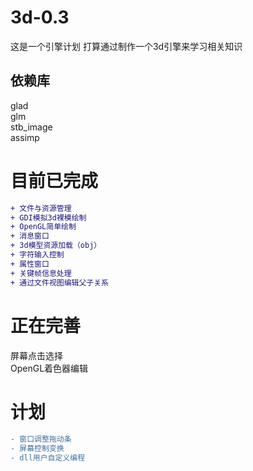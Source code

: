 # 3d-0.3
这是一个引擎计划
打算通过制作一个3d引擎来学习相关知识
## 依赖库
glad<br>
glm<br>
stb_image<br>
assimp<br>

# 目前已完成
```diff
+ 文件与资源管理
+ GDI模拟3d裸模绘制
+ OpenGL简单绘制
+ 消息窗口
+ 3d模型资源加载（obj）
+ 字符输入控制
+ 属性窗口
+ 关键帧信息处理
+ 通过文件视图编辑父子关系
```
# 正在完善
屏幕点击选择<br>
OpenGL着色器编辑<br>


# 计划
```diff
- 窗口调整拖动条
- 屏幕控制变换
- dll用户自定义编程

```
